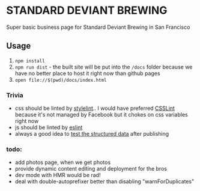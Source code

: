 # STANDARD DEVIANT BREWING

Super basic business page for Standard Deviant Brewing in San Francisco

## Usage
1. `npm install`
2. `npm run dist` - the built site will be put into the `/docs` folder
    because we have no better place to host it right now than github pages
3. `open file://$(pwd)/docs/index.html`

### Trivia
- css should be linted by [stylelint](https://github.com/stylelint/stylelint/blob/master/docs/user-guide/rules.md)..
I would have preferred [CSSLint](https://github.com/CSSLint/csslint/) because it's not managed by Facebook but it chokes on css variables right now
- js should be linted by [eslint](http://eslint.org/)
- always a good idea to [test the structured data](https://search.google.com/structured-data/testing-tool#url=standarddeviantbrewing.com) after publishing

### todo:
- add photos page, when we get photos
- provide dynamic content editing and deployment for the bros
- dev mode with HMR would be rad!
- deal with double-autoprefixer better than disabling "warnForDuplicates"
